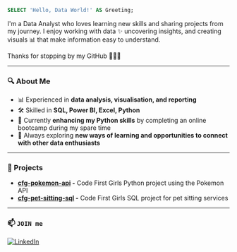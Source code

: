 ```sql
SELECT 'Hello, Data World!' AS Greeting;
```

I'm a Data Analyst who loves learning new skills and sharing projects from my journey. I enjoy working with data ✨ uncovering insights, and creating visuals 📊 that make information easy to understand. 

Thanks for stopping by my GitHub 👩🏻‍💻

---

### 🔍 About Me

- 📊 Experienced in **data analysis, visualisation, and reporting**
- 🛠 Skilled in **SQL, Power BI, Excel, Python**
- 🌱 Currently **enhancing my Python skills** by completing an online bootcamp during my spare time
- 🎯 Always exploring **new ways of learning and opportunities to connect with other data enthusiasts**

---

### 📂 Projects

- **[cfg-pokemon-api](https://github.com/lea-caramanos/cfg-pokemon-api) -** Code First Girls Python project using the Pokemon API
- **[cfg-pet-sitting-sql](https://github.com/lea-caramanos/cfg-pet-sitting-sql) -** Code First Girls SQL project for pet sitting services

---

### 📫 `JOIN me`

<a href="https://www.linkedin.com/in/lea-caramanos/" target="_blank"><img alt="LinkedIn" src="https://img.shields.io/badge/LinkedIn-0077B5?style=for-the-badge&logo=linkedin&logoColor=white"></a>
